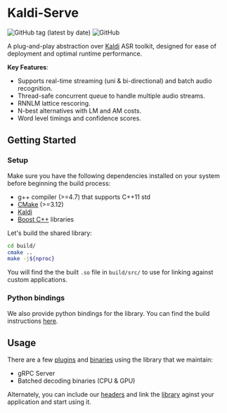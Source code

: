 # Kaldi-Serve

![GitHub tag (latest by date)](https://img.shields.io/github/v/tag/Vernacular-ai/kaldi-serve?style=flat-square) ![GitHub](https://img.shields.io/github/license/Vernacular-ai/kaldi-serve?style=flat-square)

A plug-and-play abstraction over [Kaldi](https://kaldi-asr.org/) ASR toolkit, designed for ease of deployment and optimal runtime performance.

**Key Features**:

- Supports real-time streaming (uni & bi-directional) and batch audio recognition.
- Thread-safe concurrent queue to handle multiple audio streams.
- RNNLM lattice rescoring.
- N-best alternatives with LM and AM costs.
- Word level timings and confidence scores.

## Getting Started

### Setup

Make sure you have the following dependencies installed on your system before beginning the build process:

* g++ compiler (>=4.7) that supports C++11 std
* [CMake](https://cmake.org/install/) (>=3.12)
* [Kaldi](https://kaldi-asr.org/)
* [Boost C++](https://www.boost.org/) libraries

Let's build the shared library:

```bash
cd build/
cmake ..
make -j${nproc}
```

You will find the the built `.so` file in `build/src/` to use for linking against custom applications.

### Python bindings

We also provide python bindings for the library. You can find the build instructions [here](./python).

## Usage

There are a few [plugins](./plugins) and [binaries](./bin) using the library that we maintain:
- gRPC Server
- Batched decoding binaries (CPU & GPU)

Alternately, you can include our [headers](./include) and link the [library](./src) aginst your application and start using it.